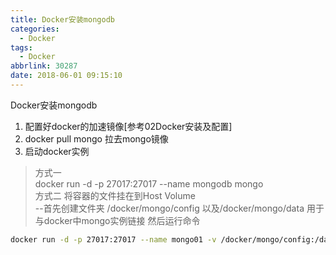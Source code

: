 ```yaml
---
title: Docker安装mongodb
categories:
  - Docker
tags:
  - Docker
abbrlink: 30287
date: 2018-06-01 09:15:10
---
```


Docker安装mongodb
<!-- more -->

1. 配置好docker的加速镜像[参考02Docker安装及配置]  
2. docker pull mongo 拉去mongo镜像  
3. 启动docker实例  
> 方式一  
docker run -d -p 27017:27017 --name mongodb mongo   
> 方式二 将容器的文件挂在到Host Volume  
--首先创建文件夹  /docker/mongo/config  以及/docker/mongo/data 用于与docker中mongo实例链接  然后运行命令
``` bash
docker run -d -p 27017:27017 --name mongo01 -v /docker/mongo/config:/data/configdb -v=/docker/mongo/data:/data/db mongo
```